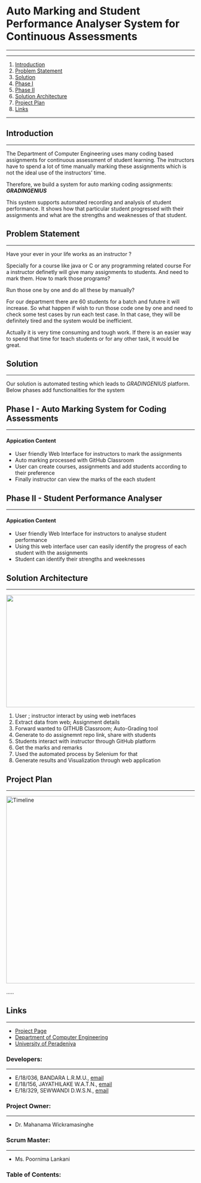 # **Auto Marking and Student Performance Analyser System for Continuous Assessments**

---

---

1. [Introduction](#introduction)
2. [Problem Statement](#Problem-Statement)
3. [Solution](#Solution)
4. [Phase I](#phase-i---auto-marking-system-for-coding-assessments)
5. [Phase II](#phase-ii---student-performance-analyser)
6. [Solution Architecture](#solution-architecture)
7. [Project Plan](#project-plan)
8. [Links](#links)

---

## Introduction

---

The Department of Computer Engineering uses many coding based assignments for continuous assessment of student learning. The instructors have to spend a lot of time manually marking these assignments which is not the ideal use of the instructors’ time.

Therefore, we build a system for auto marking coding assignments: **_GRADINGENIUS_**

This system supports automated recording and analysis of student performance. It shows how that particular student progressed with their assignments and what are the strengths and weaknesses of that student.

## Problem Statement

---

Have your ever in your life works as an instructor ?

Specially for a course like java or C or any programming related course
For a instructor definetly will give many assignments to students. And need to mark them. How to mark those programs?

Run those one by one and do all these by manually?

For our department there are 60 students for a batch and fututre it will increase. So what happen if wish to run those code one by one and need to check some test cases by run each test case. In that case, they will be definitely tired and the system would be inefficient.

Actually it is very time consuming and tough work. If there is an easier way to spend that time for teach students or for any other task, it would be great.

## Solution

---

Our solution is automated testing which leads to _GRADINGENIUS_ platform.
Below phases add functionalities for the system

## Phase I - Auto Marking System for Coding Assessments

---

#### Appication Content

- User friendly Web Interface for instructors to mark the assignments
- Auto marking processed with GitHub Classroom
- User can create courses, assignments and add students according to their preference
- Finally instructor can view the marks of the each student

## Phase II - Student Performance Analyser

---

#### Appication Content

- User friendly Web Interface for instructors to analyse student performance
- Using this web interface user can easily identify the progress of each student with the assignments
- Student can identify their strengths and weeknesses

## Solution Architecture

---

<p align="left">
<img src="https://user-images.githubusercontent.com/73390233/172587593-d2fdc650-1eb5-4c4a-81d2-012d605345f5.jpg" width="600" height="300"></p>

1. User ; instructor interact by using web inetrfaces
2. Extract data from web; Assignment details
3. Forward wanted to GITHUB Classroom; Auto-Grading tool
4. Generate to do assignemnt repo link, share with students
5. Students interact with instructor through GitHub platform
6. Get the marks and remarks
7. Used the automated process by Selenium for that
8. Generate results and Visualization through web application

## Project Plan

---

<img width="700" height="500" alt="Timeline" src="https://user-images.githubusercontent.com/73390233/172594754-d36740dd-5c5d-47ec-89ad-e64c636a69a8.png">

.....

## Links

---

- [Project Page](https://cepdnaclk.github.io/e18-co227-Auto-Marking-and-Student-Performance-Analyser-System-for-Continuous-Assessments-Group-A/)
- [Department of Computer Engineering](http://www.ce.pdn.ac.lk/)
- [University of Peradeniya](https://eng.pdn.ac.lk/)


### **Developers:**

---

- E/18/036, BANDARA L.R.M.U., [email](mailto:e18036@eng.pdn.ac.lk)
- E/18/156, JAYATHILAKE W.A.T.N., [email](mailto:e18156@eng.pdn.ac.lk)
- E/18/329, SEWWANDI D.W.S.N., [email](mailto:e18329@eng.pdn.ac.lk)

### **Project Owner:**

---

- Dr. Mahanama Wickramasinghe

### **Scrum Master:**

---

- Ms. Poornima Lankani

### **Table of Contents:**

[//]: # "Please refer this to learn more about Markdown syntax"
[//]: # "https://github.com/adam-p/markdown-here/wiki/Markdown-Cheatsheet"
